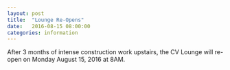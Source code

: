 ```yaml
---
layout: post
title:  "Lounge Re-Opens"
date:   2016-08-15 08:00:00
categories: information
---
```

After 3 months of intense construction work upstairs, the CV Lounge will re-open on Monday August 15, 2016 at 8AM.

